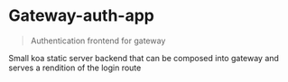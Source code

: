 # Gateway-auth-app

> Authentication frontend for gateway

Small koa static server backend that can be composed into gateway and serves a rendition of the login route
